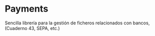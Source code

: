 # Payments

Sencilla librería para la gestión de ficheros relacionados con bancos, (Cuaderno 43, SEPA, etc.)

